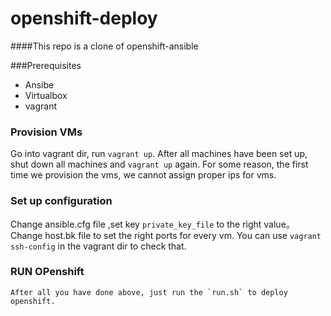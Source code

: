 # openshift-deploy
####This repo is a clone of openshift-ansible

###Prerequisites
   - Ansibe
   - Virtualbox
   - vagrant
   
 
### Provision VMs
   Go into vagrant dir, run `vagrant up`. After all machines have been set up, shut down all machines and `vagrant up` again. For some reason, the first time we provision the vms, we cannot assign proper ips for vms.
   
### Set up configuration
   Change ansible.cfg file ,set  key `private_key_file` to the right value。
   Change host.bk file to set the right ports for every vm. You can use `vagrant ssh-config` in the vagrant dir to check that.
   
### RUN OPenshift
    After all you have done above, just run the `run.sh` to deploy openshift.
